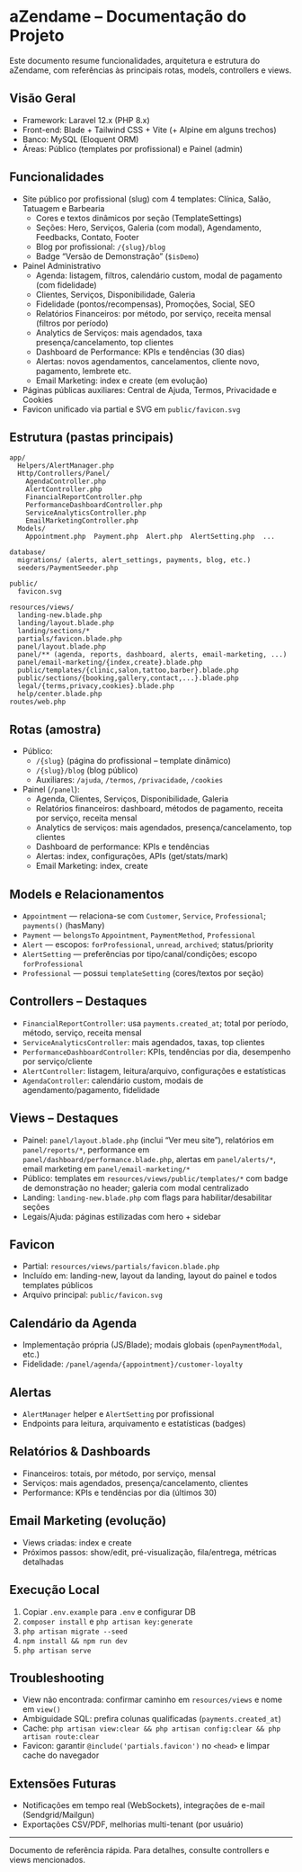 # aZendame – Documentação do Projeto

Este documento resume funcionalidades, arquitetura e estrutura do aZendame, com referências às principais rotas, models, controllers e views.

## Visão Geral
- Framework: Laravel 12.x (PHP 8.x)
- Front-end: Blade + Tailwind CSS + Vite (+ Alpine em alguns trechos)
- Banco: MySQL (Eloquent ORM)
- Áreas: Público (templates por profissional) e Painel (admin)

## Funcionalidades
- Site público por profissional (slug) com 4 templates: Clínica, Salão, Tatuagem e Barbearia
  - Cores e textos dinâmicos por seção (TemplateSettings)
  - Seções: Hero, Serviços, Galeria (com modal), Agendamento, Feedbacks, Contato, Footer
  - Blog por profissional: `/{slug}/blog`
  - Badge “Versão de Demonstração” (`$isDemo`)
- Painel Administrativo
  - Agenda: listagem, filtros, calendário custom, modal de pagamento (com fidelidade)
  - Clientes, Serviços, Disponibilidade, Galeria
  - Fidelidade (pontos/recompensas), Promoções, Social, SEO
  - Relatórios Financeiros: por método, por serviço, receita mensal (filtros por período)
  - Analytics de Serviços: mais agendados, taxa presença/cancelamento, top clientes
  - Dashboard de Performance: KPIs e tendências (30 dias)
  - Alertas: novos agendamentos, cancelamentos, cliente novo, pagamento, lembrete etc.
  - Email Marketing: index e create (em evolução)
- Páginas públicas auxiliares: Central de Ajuda, Termos, Privacidade e Cookies
- Favicon unificado via partial e SVG em `public/favicon.svg`

## Estrutura (pastas principais)
```
app/
  Helpers/AlertManager.php
  Http/Controllers/Panel/
    AgendaController.php
    AlertController.php
    FinancialReportController.php
    PerformanceDashboardController.php
    ServiceAnalyticsController.php
    EmailMarketingController.php
  Models/
    Appointment.php  Payment.php  Alert.php  AlertSetting.php  ...

database/
  migrations/ (alerts, alert_settings, payments, blog, etc.)
  seeders/PaymentSeeder.php

public/
  favicon.svg

resources/views/
  landing-new.blade.php
  landing/layout.blade.php
  landing/sections/*
  partials/favicon.blade.php
  panel/layout.blade.php
  panel/** (agenda, reports, dashboard, alerts, email-marketing, ...)
  panel/email-marketing/{index,create}.blade.php
  public/templates/{clinic,salon,tattoo,barber}.blade.php
  public/sections/{booking,gallery,contact,...}.blade.php
  legal/{terms,privacy,cookies}.blade.php
  help/center.blade.php
routes/web.php
```

## Rotas (amostra)
- Público:
  - `/{slug}` (página do profissional – template dinâmico)
  - `/{slug}/blog` (blog público)
  - Auxiliares: `/ajuda`, `/termos`, `/privacidade`, `/cookies`
- Painel (`/panel`):
  - Agenda, Clientes, Serviços, Disponibilidade, Galeria
  - Relatórios financeiros: dashboard, métodos de pagamento, receita por serviço, receita mensal
  - Analytics de serviços: mais agendados, presença/cancelamento, top clientes
  - Dashboard de performance: KPIs e tendências
  - Alertas: index, configurações, APIs (get/stats/mark)
  - Email Marketing: index, create

## Models e Relacionamentos
- `Appointment` — relaciona-se com `Customer`, `Service`, `Professional`; `payments()` (hasMany)
- `Payment` — `belongsTo` `Appointment`, `PaymentMethod`, `Professional`
- `Alert` — escopos: `forProfessional`, `unread`, `archived`; status/priority
- `AlertSetting` — preferências por tipo/canal/condições; escopo `forProfessional`
- `Professional` — possui `templateSetting` (cores/textos por seção)

## Controllers – Destaques
- `FinancialReportController`: usa `payments.created_at`; total por período, método, serviço, receita mensal
- `ServiceAnalyticsController`: mais agendados, taxas, top clientes
- `PerformanceDashboardController`: KPIs, tendências por dia, desempenho por serviço/cliente
- `AlertController`: listagem, leitura/arquivo, configurações e estatísticas
- `AgendaController`: calendário custom, modais de agendamento/pagamento, fidelidade

## Views – Destaques
- Painel: `panel/layout.blade.php` (inclui “Ver meu site”), relatórios em `panel/reports/*`, performance em `panel/dashboard/performance.blade.php`, alertas em `panel/alerts/*`, email marketing em `panel/email-marketing/*`
- Público: templates em `resources/views/public/templates/*` com badge de demonstração no header; galeria com modal centralizado
- Landing: `landing-new.blade.php` com flags para habilitar/desabilitar seções
- Legais/Ajuda: páginas estilizadas com hero + sidebar

## Favicon
- Partial: `resources/views/partials/favicon.blade.php`
- Incluído em: landing-new, layout da landing, layout do painel e todos templates públicos
- Arquivo principal: `public/favicon.svg`

## Calendário da Agenda
- Implementação própria (JS/Blade); modais globais (`openPaymentModal`, etc.)
- Fidelidade: `/panel/agenda/{appointment}/customer-loyalty`

## Alertas
- `AlertManager` helper e `AlertSetting` por profissional
- Endpoints para leitura, arquivamento e estatísticas (badges)

## Relatórios & Dashboards
- Financeiros: totais, por método, por serviço, mensal
- Serviços: mais agendados, presença/cancelamento, clientes
- Performance: KPIs e tendências por dia (últimos 30)

## Email Marketing (evolução)
- Views criadas: index e create
- Próximos passos: show/edit, pré-visualização, fila/entrega, métricas detalhadas

## Execução Local
1. Copiar `.env.example` para `.env` e configurar DB
2. `composer install` e `php artisan key:generate`
3. `php artisan migrate --seed`
4. `npm install && npm run dev`
5. `php artisan serve`

## Troubleshooting
- View não encontrada: confirmar caminho em `resources/views` e nome em `view()`
- Ambiguidade SQL: prefira colunas qualificadas (`payments.created_at`)
- Cache: `php artisan view:clear && php artisan config:clear && php artisan route:clear`
- Favicon: garantir `@include('partials.favicon')` no `<head>` e limpar cache do navegador

## Extensões Futuras
- Notificações em tempo real (WebSockets), integrações de e-mail (Sendgrid/Mailgun)
- Exportações CSV/PDF, melhorias multi-tenant (por usuário)

---
Documento de referência rápida. Para detalhes, consulte controllers e views mencionados.
